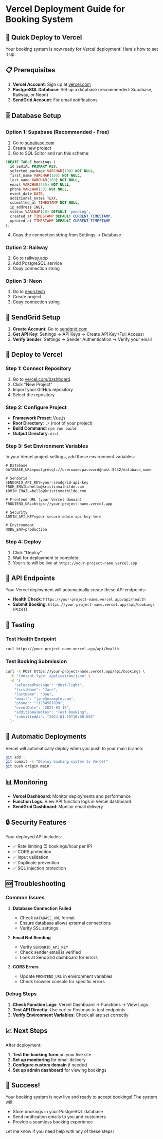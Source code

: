 # Vercel Deployment Guide for Booking System

## 🚀 Quick Deploy to Vercel

Your booking system is now ready for Vercel deployment! Here's how to set it up:

## 📋 Prerequisites

1. **Vercel Account**: Sign up at [vercel.com](https://vercel.com)
2. **PostgreSQL Database**: Set up a database (recommended: Supabase, Railway, or Neon)
3. **SendGrid Account**: For email notifications

## 🗄️ Database Setup

### Option 1: Supabase (Recommended - Free)
1. Go to [supabase.com](https://supabase.com)
2. Create new project
3. Go to SQL Editor and run this schema:

```sql
CREATE TABLE bookings (
  id SERIAL PRIMARY KEY,
  selected_package VARCHAR(100) NOT NULL,
  first_name VARCHAR(100) NOT NULL,
  last_name VARCHAR(100) NOT NULL,
  email VARCHAR(255) NOT NULL,
  phone VARCHAR(50) NOT NULL,
  event_date DATE,
  additional_notes TEXT,
  submitted_at TIMESTAMP NOT NULL,
  ip_address INET,
  status VARCHAR(20) DEFAULT 'pending',
  created_at TIMESTAMP DEFAULT CURRENT_TIMESTAMP,
  updated_at TIMESTAMP DEFAULT CURRENT_TIMESTAMP
);
```

4. Copy the connection string from Settings → Database

### Option 2: Railway
1. Go to [railway.app](https://railway.app)
2. Add PostgreSQL service
3. Copy connection string

### Option 3: Neon
1. Go to [neon.tech](https://neon.tech)
2. Create project
3. Copy connection string

## 📧 SendGrid Setup

1. **Create Account**: Go to [sendgrid.com](https://sendgrid.com)
2. **Get API Key**: Settings → API Keys → Create API Key (Full Access)
3. **Verify Sender**: Settings → Sender Authentication → Verify your email

## 🚀 Deploy to Vercel

### Step 1: Connect Repository
1. Go to [vercel.com/dashboard](https://vercel.com/dashboard)
2. Click "New Project"
3. Import your GitHub repository
4. Select the repository

### Step 2: Configure Project
- **Framework Preset**: Vue.js
- **Root Directory**: `./` (root of your project)
- **Build Command**: `npm run build`
- **Output Directory**: `dist`

### Step 3: Set Environment Variables
In your Vercel project settings, add these environment variables:

```env
# Database
DATABASE_URL=postgresql://username:password@host:5432/database_name

# SendGrid
SENDGRID_API_KEY=your-sendgrid-api-key
FROM_EMAIL=hello@kristinmathilde.com
ADMIN_EMAIL=hello@kristinmathilde.com

# Frontend URL (your Vercel domain)
FRONTEND_URL=https://your-project-name.vercel.app

# Security
ADMIN_API_KEY=your-secure-admin-api-key-here

# Environment
NODE_ENV=production
```

### Step 4: Deploy
1. Click "Deploy"
2. Wait for deployment to complete
3. Your site will be live at `https://your-project-name.vercel.app`

## 🔧 API Endpoints

Your Vercel deployment will automatically create these API endpoints:

- **Health Check**: `https://your-project-name.vercel.app/api/health`
- **Submit Booking**: `https://your-project-name.vercel.app/api/bookings` (POST)

## 🧪 Testing

### Test Health Endpoint
```bash
curl https://your-project-name.vercel.app/api/health
```

### Test Booking Submission
```bash
curl -X POST https://your-project-name.vercel.app/api/bookings \
  -H "Content-Type: application/json" \
  -d '{
    "selectedPackage": "dust-light",
    "firstName": "Jane",
    "lastName": "Doe",
    "email": "jane@example.com",
    "phone": "+1234567890",
    "eventDate": "2024-03-15",
    "additionalNotes": "Test booking",
    "submittedAt": "2024-01-15T10:00:00Z"
  }'
```

## 🔄 Automatic Deployments

Vercel will automatically deploy when you push to your main branch:

```bash
git add .
git commit -m "Deploy booking system to Vercel"
git push origin main
```

## 📊 Monitoring

- **Vercel Dashboard**: Monitor deployments and performance
- **Function Logs**: View API function logs in Vercel dashboard
- **SendGrid Dashboard**: Monitor email delivery

## 🔒 Security Features

Your deployed API includes:
- ✅ Rate limiting (5 bookings/hour per IP)
- ✅ CORS protection
- ✅ Input validation
- ✅ Duplicate prevention
- ✅ SQL injection protection

## 🆘 Troubleshooting

### Common Issues

1. **Database Connection Failed**
   - Check `DATABASE_URL` format
   - Ensure database allows external connections
   - Verify SSL settings

2. **Email Not Sending**
   - Verify `SENDGRID_API_KEY`
   - Check sender email is verified
   - Look at SendGrid dashboard for errors

3. **CORS Errors**
   - Update `FRONTEND_URL` in environment variables
   - Check browser console for specific errors

### Debug Steps

1. **Check Function Logs**: Vercel Dashboard → Functions → View Logs
2. **Test API Directly**: Use curl or Postman to test endpoints
3. **Verify Environment Variables**: Check all are set correctly

## 📈 Next Steps

After deployment:
1. **Test the booking form** on your live site
2. **Set up monitoring** for email delivery
3. **Configure custom domain** if needed
4. **Set up admin dashboard** for viewing bookings

## 🎉 Success!

Your booking system is now live and ready to accept bookings! The system will:
- Store bookings in your PostgreSQL database
- Send notification emails to you and customers
- Provide a seamless booking experience

Let me know if you need help with any of these steps! 